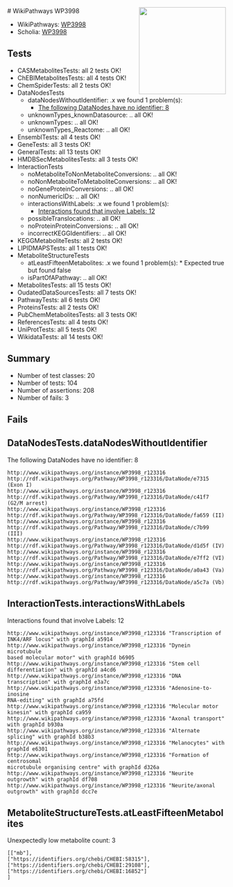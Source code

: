 <img style="float: right; width: 200px" src="https://upload.wikimedia.org/wikipedia/commons/thumb/8/83/Wplogo_with_text_500.png/640px-Wplogo_with_text_500.png" />
# WikiPathways WP3998

* WikiPathways: [WP3998](https://new.wikipathways.org/pathways/WP3998)
* Scholia: [WP3998](https://scholia.toolforge.org/wikipathways/WP3998)
## Tests
* CASMetabolitesTests: all 2 tests OK!
* ChEBIMetabolitesTests: all 4 tests OK!
* ChemSpiderTests: all 2 tests OK!
* DataNodesTests
    * dataNodesWithoutIdentifier: .x we found 1 problem(s):
        * [The following DataNodes have no identifier: 8](#d2d32fa7)
    * unknownTypes_knownDatasource: .. all OK!
    * unknownTypes: .. all OK!
    * unknownTypes_Reactome: .. all OK!
* EnsemblTests: all 4 tests OK!
* GeneTests: all 3 tests OK!
* GeneralTests: all 13 tests OK!
* HMDBSecMetabolitesTests: all 3 tests OK!
* InteractionTests
    * noMetaboliteToNonMetaboliteConversions: .. all OK!
    * noNonMetaboliteToMetaboliteConversions: .. all OK!
    * noGeneProteinConversions: .. all OK!
    * nonNumericIDs: .. all OK!
    * interactionsWithLabels: .x we found 1 problem(s):
        * [Interactions found that involve Labels: 12](#fe97a8ba)
    * possibleTranslocations: .. all OK!
    * noProteinProteinConversions: .. all OK!
    * incorrectKEGGIdentifiers: .. all OK!
* KEGGMetaboliteTests: all 2 tests OK!
* LIPIDMAPSTests: all 1 tests OK!
* MetaboliteStructureTests
    * atLeastFifteenMetabolites: .x we found 1 problem(s):
            * Expected true but found false
    * isPartOfAPathway: .. all OK!
* MetabolitesTests: all 15 tests OK!
* OudatedDataSourcesTests: all 7 tests OK!
* PathwayTests: all 6 tests OK!
* ProteinsTests: all 2 tests OK!
* PubChemMetabolitesTests: all 3 tests OK!
* ReferencesTests: all 4 tests OK!
* UniProtTests: all 5 tests OK!
* WikidataTests: all 14 tests OK!


## Summary

* Number of test classes: 20
* Number of tests: 104
* Number of assertions: 208
* Number of fails: 3

## Fails

<a name="d2d32fa7" />

## DataNodesTests.dataNodesWithoutIdentifier

The following DataNodes have no identifier: 8
```
http://www.wikipathways.org/instance/WP3998_r123316 http://rdf.wikipathways.org/Pathway/WP3998_r123316/DataNode/e7315 (Exon I)
http://www.wikipathways.org/instance/WP3998_r123316 http://rdf.wikipathways.org/Pathway/WP3998_r123316/DataNode/c41f7 (G2/M arrest)
http://www.wikipathways.org/instance/WP3998_r123316 http://rdf.wikipathways.org/Pathway/WP3998_r123316/DataNode/fa659 (II)
http://www.wikipathways.org/instance/WP3998_r123316 http://rdf.wikipathways.org/Pathway/WP3998_r123316/DataNode/c7b99 (III)
http://www.wikipathways.org/instance/WP3998_r123316 http://rdf.wikipathways.org/Pathway/WP3998_r123316/DataNode/d1d5f (IV)
http://www.wikipathways.org/instance/WP3998_r123316 http://rdf.wikipathways.org/Pathway/WP3998_r123316/DataNode/e7ff2 (VI)
http://www.wikipathways.org/instance/WP3998_r123316 http://rdf.wikipathways.org/Pathway/WP3998_r123316/DataNode/a0a43 (Va)
http://www.wikipathways.org/instance/WP3998_r123316 http://rdf.wikipathways.org/Pathway/WP3998_r123316/DataNode/a5c7a (Vb)
```

<a name="fe97a8ba" />

## InteractionTests.interactionsWithLabels

Interactions found that involve Labels: 12
```
http://www.wikipathways.org/instance/WP3998_r123316 "Transcription of 
INK4/ARF locus" with graphId a5914
http://www.wikipathways.org/instance/WP3998_r123316 "Dynein microtubule 
based molecular motor" with graphId b6905
http://www.wikipathways.org/instance/WP3998_r123316 "Stem cell 
differentiation" with graphId a4cd6
http://www.wikipathways.org/instance/WP3998_r123316 "DNA transcription" with graphId e3a7c
http://www.wikipathways.org/instance/WP3998_r123316 "Adenosine-to-inosine
RNA-editing" with graphId a75fd
http://www.wikipathways.org/instance/WP3998_r123316 "Molecular motor 
kinesin" with graphId ca959
http://www.wikipathways.org/instance/WP3998_r123316 "Axonal transport" with graphId b930a
http://www.wikipathways.org/instance/WP3998_r123316 "Alternate splicing" with graphId b38b3
http://www.wikipathways.org/instance/WP3998_r123316 "Melanocytes" with graphId e6301
http://www.wikipathways.org/instance/WP3998_r123316 "Formation of centrosomal
microtubule organising centre" with graphId d326a
http://www.wikipathways.org/instance/WP3998_r123316 "Neurite outgrowth" with graphId df708
http://www.wikipathways.org/instance/WP3998_r123316 "Neurite/axonal 
outgrowth" with graphId dcc7e
```

<a name="6d42913c" />

## MetaboliteStructureTests.atLeastFifteenMetabolites

Unexpectedly low metabolite count: 3

```
[["mb"],
["https://identifiers.org/chebi/CHEBI:58315"],
["https://identifiers.org/chebi/CHEBI:29108"],
["https://identifiers.org/chebi/CHEBI:16852"]
]
```

